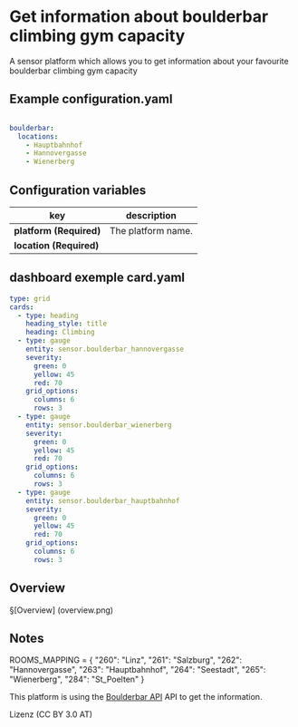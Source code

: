 
# Get information about boulderbar climbing gym capacity 

A sensor platform which allows you to get information about your favourite boulderbar climbing gym capacity


## Example configuration.yaml

```yaml

boulderbar:
  locations:
    - Hauptbahnhof
    - Hannovergasse
    - Wienerberg


```

## Configuration variables

key | description
-- | --
**platform (Required)** | The platform name.
**location (Required)** | 

## dashboard exemple card.yaml



```yaml
type: grid
cards:
  - type: heading
    heading_style: title
    heading: Climbing
  - type: gauge
    entity: sensor.boulderbar_hannovergasse
    severity:
      green: 0
      yellow: 45
      red: 70
    grid_options:
      columns: 6
      rows: 3
  - type: gauge
    entity: sensor.boulderbar_wienerberg
    severity:
      green: 0
      yellow: 45
      red: 70
    grid_options:
      columns: 6
      rows: 3
  - type: gauge
    entity: sensor.boulderbar_hauptbahnhof
    severity:
      green: 0
      yellow: 45
      red: 70
    grid_options:
      columns: 6
      rows: 3

```

## Overview

§[Overview] (overview.png)


## Notes


ROOMS_MAPPING = {
    "260": "Linz",
    "261": "Salzburg",
    "262": "Hannovergasse",
    "263": "Hauptbahnhof",
    "264": "Seestadt",
    "265": "Wienerberg",
    "284": "St_Poelten"
}

This platform is using the [Boulderbar API](http://www.boulderbar.net) API to get the information.

Lizenz (CC BY 3.0 AT)


